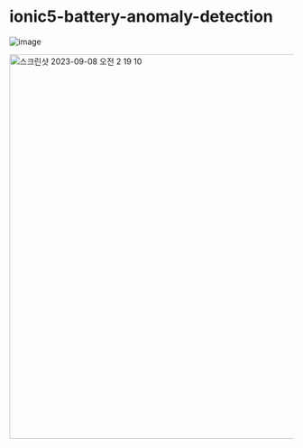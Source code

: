# ionic5-battery-anomaly-detection

![image](https://github.com/junnyfilm/ionic5-battery-anomaly-detection/assets/109502364/8f81d8e6-0905-45a2-aabd-1d987e83f526)


<img width="681" alt="스크린샷 2023-09-08 오전 2 19 10" src="https://github.com/junnyfilm/ionic5-battery-anomaly-detection/assets/109502364/e299c2f1-888d-4c1e-89fa-be2e69d07308">

